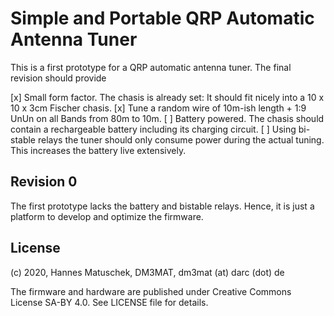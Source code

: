 # Simple and Portable QRP Automatic Antenna Tuner
This is a first prototype for a QRP automatic antenna tuner. The final revision should provide

 [x] Small form factor. The chasis is already set: It should fit nicely into a 10 x 10 x 3cm
     Fischer chasis.
 [x] Tune a random wire of 10m-ish length + 1:9 UnUn on all Bands from 80m to 10m.
 [ ] Battery powered. The chasis should contain a rechargeable battery including its charging
     circuit.
 [ ] Using bi-stable relays the tuner should only consume power during the actual tuning.
     This increases the battery live extensively.

## Revision 0
The first prototype lacks the battery and bistable relays. Hence, it is just a platform to develop
and optimize the firmware.

## License
(c) 2020, Hannes Matuschek, DM3MAT, dm3mat (at) darc (dot) de

The firmware and hardware are published under Creative Commons License SA-BY 4.0. See LICENSE
file for details.

